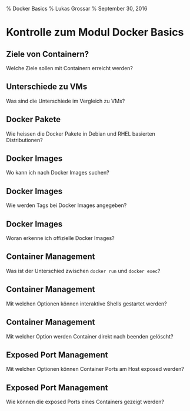 % Docker Basics
% Lukas Grossar
% September 30, 2016

# Kontrolle zum Modul Docker Basics

## Ziele von Containern?

Welche Ziele sollen mit Containern erreicht werden?

## Unterschiede zu VMs

Was sind die Unterschiede im Vergleich zu VMs?

## Docker Pakete

Wie heissen die Docker Pakete in Debian und RHEL basierten Distributionen?

## Docker Images

Wo kann ich nach Docker Images suchen?

## Docker Images

Wie werden Tags bei Docker Images angegeben?

## Docker Images

Woran erkenne ich offizielle Docker Images?

## Container Management

Was ist der Unterschied zwischen `docker run` und `docker exec`?

## Container Management

Mit welchen Optionen können interaktive Shells gestartet werden?

## Container Management

Mit welcher Option werden Container direkt nach beenden gelöscht?

## Exposed Port Management

Mit welchen Optionen können Container Ports am Host exposed werden?

## Exposed Port Management

Wie können die exposed Ports eines Containers gezeigt werden?
